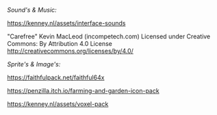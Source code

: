 *Sound's & Music:*

https://kenney.nl/assets/interface-sounds

"Carefree" Kevin MacLeod (incompetech.com)
Licensed under Creative Commons: By Attribution 4.0 License
http://creativecommons.org/licenses/by/4.0/

*Sprite's & Image's:*

https://faithfulpack.net/faithful64x

https://penzilla.itch.io/farming-and-garden-icon-pack

https://kenney.nl/assets/voxel-pack